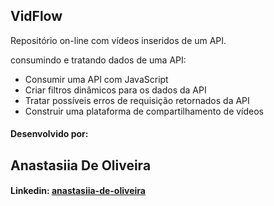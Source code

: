 ## VidFlow 
Repositório on-line com vídeos inseridos de um API.

consumindo e tratando dados de uma API:

* Consumir uma API com JavaScript
* Criar filtros dinâmicos para os dados da API
* Tratar possíveis erros de requisição retornados da API
* Construir uma plataforma de compartilhamento de vídeos

  
#### Desenvolvido por:

## Anastasiia De Oliveira

#### Linkedin: [anastasiia-de-oliveira](https://www.linkedin.com/in/anastasiia-de-oliveira-237686264/)
